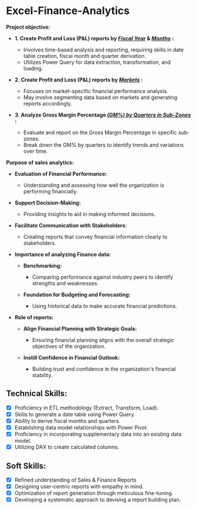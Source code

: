 # Excel-Finance-Analytics

**Project objective:** 

- **1. Create Profit and Loss (P&L) reports by _[Fiscal Year](https://github.com/ankitsingh279110/Excel-Finance-Analytics/blob/main/P%20%26%20L%20by%20Fiscal%20Years.pdf)_ & _[Months](https://github.com/ankitsingh279110/Excel-Finance-Analytics/blob/main/P%20%26%20L%20by%20Fiscal%20Months.pdf)_ :**
  
     - Involves time-based analysis and reporting, requiring skills in date table creation, fiscal month and quarter derivation. 
     - Utilizes Power Query for data extraction, transformation, and loading.

- **2. Create Profit and Loss (P&L) reports by _[Markets](https://github.com/ankitsingh279110/Excel-Finance-Analytics/blob/main/P%20%26%20L%20for%20markets.pdf)_ :**

     - Focuses on market-specific financial performance analysis.
     - May involve segmenting data based on markets and generating reports accordingly.

- **3. Analyze Gross Margin Percentage _[(GM%) by Quarters in Sub-Zones](https://github.com/ankitsingh279110/Excel-Finance-Analytics/blob/main/GM%25%20by%20Quarters(sub_zone).pdf)_ :**
  
     - Evaluate and report on the Gross Margin Percentage in specific sub-zones.  
     - Break down the GM% by quarters to identify trends and variations over time.

**Purpose of sales analytics:**

  - **Evaluation of Financial Performance:**
     - Understanding and assessing how well the organization is performing financially.
  
 -  **Support Decision-Making:**
     - Providing insights to aid in making informed decisions.
  
 -  **Facilitate Communication with Stakeholders:**
     - Creating reports that convey financial information clearly to stakeholders.

- **Importance of analyzing Finance data:**
  
  - **Benchmarking:**
     - Comparing performance against industry peers to identify strengths and weaknesses.
       
  - **Foundation for Budgeting and Forecasting:**
     - Using historical data to make accurate financial predictions.
       
- **Role of reports:**
  - **Align Financial Planning with Strategic Goals:**
     - Ensuring financial planning aligns with the overall strategic objectives of the organization.
       
  - **Instill Confidence in Financial Outlook:**
     - Building trust and confidence in the organization's financial stability.


## Technical Skills:
- [x]	Proficiency in ETL methodology (Extract, Transform, Load).
- [x]	Skills to generate a date table using Power Query.
- [x]	Ability to derive fiscal months and quarters.
- [x]	Establishing data model relationships with Power Pivot.
- [x]	Proficiency in incorporating supplementary data into an existing data model.
- [x]	Utilizing DAX to create calculated columns.

## Soft Skills:
- [x]	Refined understanding of Sales & Finance Reports
- [x]	Designing user-centric reports with empathy in mind.
- [x]	Optimization of report generation through meticulous fine-tuning.
- [x]	Developing a systematic approach to devising a report building plan.
